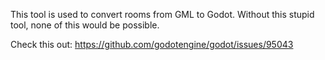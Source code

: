 This tool is used to convert rooms from GML to Godot. Without this stupid tool, none of this would be possible.

Check this out:
https://github.com/godotengine/godot/issues/95043